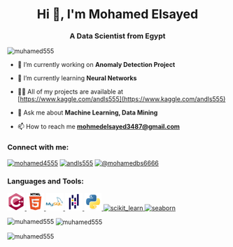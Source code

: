 <h1 align="center">Hi 👋, I'm Mohamed Elsayed</h1>
<h3 align="center">A Data Scientist from Egypt</h3>

<p align="left"> <img src="https://komarev.com/ghpvc/?username=muhamed555&label=Profile%20views&color=0e75b6&style=flat" alt="muhamed555" /> </p>

- 🔭 I’m currently working on **Anomaly Detection Project**

- 🌱 I’m currently learning **Neural Networks**

- 👨‍💻 All of my projects are available at [https://www.kaggle.com/andls555](https://www.kaggle.com/andls555)

- 💬 Ask me about **Machine Learning, Data Mining**

- 📫 How to reach me **mohmedelsayed3487@gmail.com**

<h3 align="left">Connect with me:</h3>
<p align="left">
<a href="https://linkedin.com/in/mohamed4555" target="blank"><img align="center" src="https://raw.githubusercontent.com/rahuldkjain/github-profile-readme-generator/master/src/images/icons/Social/linked-in-alt.svg" alt="mohamed4555" height="30" width="40" /></a>
<a href="https://kaggle.com/andls555" target="blank"><img align="center" src="https://raw.githubusercontent.com/rahuldkjain/github-profile-readme-generator/master/src/images/icons/Social/kaggle.svg" alt="andls555" height="30" width="40" /></a>
<a href="https://www.hackerearth.com/@mohamedbs6666" target="blank"><img align="center" src="https://raw.githubusercontent.com/rahuldkjain/github-profile-readme-generator/master/src/images/icons/Social/hackerearth.svg" alt="@mohamedbs6666" height="30" width="40" /></a>
</p>

<h3 align="left">Languages and Tools:</h3>
<p align="left"> <a href="https://www.w3schools.com/cpp/" target="_blank" rel="noreferrer"> <img src="https://raw.githubusercontent.com/devicons/devicon/master/icons/cplusplus/cplusplus-original.svg" alt="cplusplus" width="40" height="40"/> </a> <a href="https://www.w3.org/html/" target="_blank" rel="noreferrer"> <img src="https://raw.githubusercontent.com/devicons/devicon/master/icons/html5/html5-original-wordmark.svg" alt="html5" width="40" height="40"/> </a> <a href="https://www.mysql.com/" target="_blank" rel="noreferrer"> <img src="https://raw.githubusercontent.com/devicons/devicon/master/icons/mysql/mysql-original-wordmark.svg" alt="mysql" width="40" height="40"/> </a> <a href="https://pandas.pydata.org/" target="_blank" rel="noreferrer"> <img src="https://raw.githubusercontent.com/devicons/devicon/2ae2a900d2f041da66e950e4d48052658d850630/icons/pandas/pandas-original.svg" alt="pandas" width="40" height="40"/> </a> <a href="https://www.python.org" target="_blank" rel="noreferrer"> <img src="https://raw.githubusercontent.com/devicons/devicon/master/icons/python/python-original.svg" alt="python" width="40" height="40"/> </a> <a href="https://scikit-learn.org/" target="_blank" rel="noreferrer"> <img src="https://upload.wikimedia.org/wikipedia/commons/0/05/Scikit_learn_logo_small.svg" alt="scikit_learn" width="40" height="40"/> </a> <a href="https://seaborn.pydata.org/" target="_blank" rel="noreferrer"> <img src="https://seaborn.pydata.org/_images/logo-mark-lightbg.svg" alt="seaborn" width="40" height="40"/> </a> </p>

<p><img align="left" src="https://github-readme-stats.vercel.app/api/top-langs?username=muhamed555&show_icons=true&locale=en&layout=compact" alt="muhamed555" /></p>

<p>&nbsp;<img align="center" src="https://github-readme-stats.vercel.app/api?username=muhamed555&show_icons=true&locale=en" alt="muhamed555" /></p>

<p><img align="center" src="https://github-readme-streak-stats.herokuapp.com/?user=muhamed555&" alt="muhamed555" /></p>
